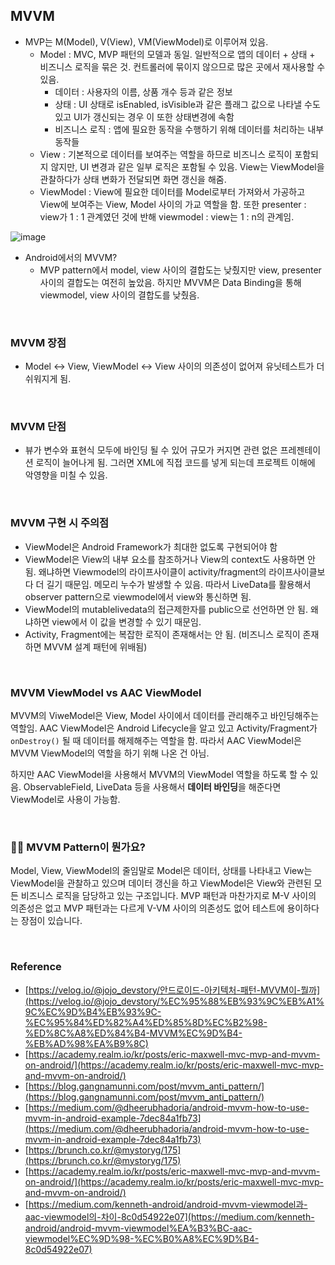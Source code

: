 
## MVVM

- MVP는 M(Model), V(View), VM(ViewModel)로 이루어져 있음.
    - Model : MVC, MVP 패턴의 모델과 동일. 일반적으로 앱의 데이터 + 상태 + 비즈니스 로직을 묶은 것. 컨트롤러에 묶이지 않으므로 많은 곳에서 재사용할 수 있음.
        - 데이터 : 사용자의 이름, 상품 개수 등과 같은 정보
        - 상태 : UI 상태로 isEnabled, isVisible과 같은 플래그 값으로 나타낼 수도 있고 UI가 갱신되는 경우 이 또한 상태변경에 속함
        - 비즈니스 로직 : 앱에 필요한 동작을 수행하기 위해 데이터를 처리하는 내부 동작들
    - View : 기본적으로 데이터를 보여주는 역할을 하므로 비즈니스 로직이 포함되지 않지만, UI 변경과 같은 일부 로직은 포함될 수 있음. View는 ViewModel을 관찰하다가 상태 변화가 전달되면 화면 갱신을 해줌.
    - ViewModel : View에 필요한 데이터를 Model로부터 가져와서 가공하고 View에 보여주는 View, Model 사이의 가교 역할을 함. 또한 presenter : view가 1 : 1 관계였던 것에 반해 viewmodel : view는 1 : n의 관계임.

![image](https://user-images.githubusercontent.com/100047095/236493395-3d7ae8b7-12c3-445f-9ed3-cab03fb2bad3.png)

- Android에서의 MVVM?
    - MVP pattern에서 model, view 사이의 결합도는 낮췄지만 view, presenter 사이의 결합도는 여전히 높았음. 하지만 MVVM은 Data Binding을 통해 viewmodel, view 사이의 결합도를 낮췄음.

<br/>

### MVVM 장점

- Model ↔ View, ViewModel ↔ View 사이의 의존성이 없어져 유닛테스트가 더 쉬워지게 됨.

<br/>

### MVVM 단점

- 뷰가 변수와 표현식 모두에 바인딩 될 수 있어 규모가 커지면 관련 없은 프레젠테이션 로직이 늘어나게 됨. 그러면 XML에 직접 코드를 넣게 되는데 프로젝트 이해에 악영향을 미칠 수 있음.

<br/>

### MVVM 구현 시 주의점

- ViewModel은 Android Framework가 최대한 없도록 구현되어야 함
- ViewModel은 View의 내부 요소를 참조하거나 View의 context도 사용하면 안됨. 왜냐하면 Viewmodel의 라이프사이클이 activity/fragment의 라이프사이클보다 더 길기 때문임. 메모리 누수가 발생할 수 있음. 따라서 LiveData를 활용해서 observer pattern으로 viewmodel에서 view와 통신하면 됨.
- ViewModel의 mutablelivedata의 접근제한자를 public으로 선언하면 안 됨. 왜냐하면 view에서 이 값을 변경할 수 있기 때문임.
- Activity, Fragment에는 복잡한 로직이 존재해서는 안 됨. (비즈니스 로직이 존재하면 MVVM 설계 패턴에 위배됨)

<br/>

### MVVM ViewModel vs AAC ViewModel

MVVM의 ViweModel은 View, Model 사이에서 데이터를 관리해주고 바인딩해주는 역할임. AAC ViewModel은 Android Lifecycle을 알고 있고 Activity/Fragment가 `onDestroy()` 될 때 데이터를 해제해주는 역할을 함. 따라서 AAC ViewModel은 MVVM ViewModel의 역할을 하기 위해 나온 건 아님. 

하지만 AAC ViewModel을 사용해서 MVVM의 ViewModel 역할을 하도록 할 수 있음. ObservableField, LiveData 등을 사용해서 **데이터 바인딩**을 해준다면 ViewModel로 사용이 가능함.

<br/>

### 👩‍💻 MVVM Pattern이 뭔가요?

Model, View, ViewModel의 줄임말로 Model은 데이터, 상태를 나타내고 View는 ViewModel을 관찰하고 있으며 데이터 갱신을 하고 ViewModel은 View와 관련된 모든 비즈니스 로직을 담당하고 있는 구조입니다. MVP 패턴과 마찬가지로 M-V 사이의 의존성은 없고 MVP 패턴과는 다르게 V-VM 사이의 의존성도 없어 테스트에 용이하다는 장점이 있습니다. 

<br/>

### Reference

- [https://velog.io/@jojo_devstory/안드로이드-아키텍처-패턴-MVVM이-뭘까](https://velog.io/@jojo_devstory/%EC%95%88%EB%93%9C%EB%A1%9C%EC%9D%B4%EB%93%9C-%EC%95%84%ED%82%A4%ED%85%8D%EC%B2%98-%ED%8C%A8%ED%84%B4-MVVM%EC%9D%B4-%EB%AD%98%EA%B9%8C)
- [https://academy.realm.io/kr/posts/eric-maxwell-mvc-mvp-and-mvvm-on-android/](https://academy.realm.io/kr/posts/eric-maxwell-mvc-mvp-and-mvvm-on-android/)
- [https://blog.gangnamunni.com/post/mvvm_anti_pattern/](https://blog.gangnamunni.com/post/mvvm_anti_pattern/)
- [https://medium.com/@dheerubhadoria/android-mvvm-how-to-use-mvvm-in-android-example-7dec84a1fb73](https://medium.com/@dheerubhadoria/android-mvvm-how-to-use-mvvm-in-android-example-7dec84a1fb73)
- [https://brunch.co.kr/@mystoryg/175](https://brunch.co.kr/@mystoryg/175)
- [https://academy.realm.io/kr/posts/eric-maxwell-mvc-mvp-and-mvvm-on-android/](https://academy.realm.io/kr/posts/eric-maxwell-mvc-mvp-and-mvvm-on-android/)
- [https://medium.com/kenneth-android/android-mvvm-viewmodel과-aac-viewmodel의-차이-8c0d54922e07](https://medium.com/kenneth-android/android-mvvm-viewmodel%EA%B3%BC-aac-viewmodel%EC%9D%98-%EC%B0%A8%EC%9D%B4-8c0d54922e07)
